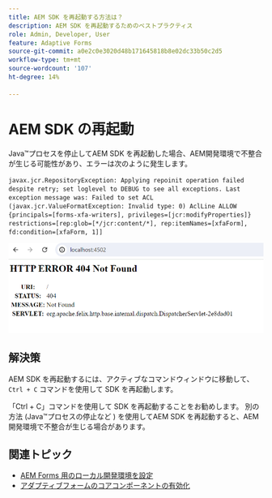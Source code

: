 ```yaml
---
title: AEM SDK を再起動する方法は？
description: AEM SDK を再起動するためのベストプラクティス
role: Admin, Developer, User
feature: Adaptive Forms
source-git-commit: a0e2c0e3020d48b171645818b8e02dc33b50c2d5
workflow-type: tm+mt
source-wordcount: '107'
ht-degree: 14%

---
```



# AEM SDK の再起動

Java™プロセスを停止してAEM SDK を再起動した場合、AEM開発環境で不整合が生じる可能性があり、エラーは次のように発生します。

`javax.jcr.RepositoryException: Applying repoinit operation failed despite retry; set loglevel to DEBUG to see all exceptions. Last exception message was: Failed to set ACL (javax.jcr.ValueFormatException: Invalid type: 0) AclLine ALLOW {principals=[forms-xfa-writers], privileges=[jcr:modifyProperties]} restrictions=[rep:glob=[*/jcr:content/*], rep:itemNames=[xfaForm], fd:condition=[xfaForm, 1]]`

![Restart-aem-sdk-error](/help/forms/assets/restart-sdk-error.png)

## 解決策

AEM SDK を再起動するには、アクティブなコマンドウィンドウに移動して、 `Ctrl + C` コマンドを使用して SDK を再起動します。

「Ctrl + C」コマンドを使用して SDK を再起動することをお勧めします。 別の方法 (Java™プロセスの停止など ) を使用してAEM SDK を再起動すると、AEM開発環境で不整合が生じる場合があります。

## 関連トピック

* [AEM Forms 用のローカル開発環境を設定](/help/forms/setup-local-development-environment.md)
* [アダプティブフォームのコアコンポーネントの有効化](/help/forms/enable-adaptive-forms-core-components.md)

